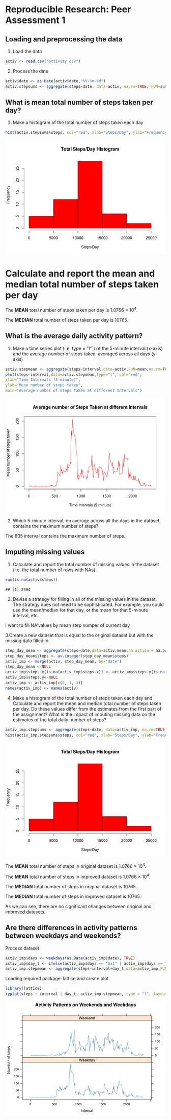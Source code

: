 # Reproducible Research: Peer Assessment 1

## Loading and preprocessing the data
1. Load the data

```r
activ <- read.csv("activity.csv")
```
2. Process the date

```r
activ$date <- as.Date(activ$date,"%Y-%m-%d")
activ.stepsums <- aggregate(steps~date, data=activ, na.rm=TRUE, FUN=sum)
```

## What is mean total number of steps taken per day?
1. Make a histogram of the total number of steps taken each day

```r
hist(activ.stepsums$steps, col="red", xlab="Steps/Day", ylab="Frequency", main="Total Steps/Day Histogram")
```

![plot of chunk unnamed-chunk-4](./PA1_template_files/figure-html/unnamed-chunk-4.png) 

# Calculate and report the mean and median total number of steps taken per day


The __MEAN__ total number of steps taken per day is 1.0766 &times; 10<sup>4</sup>.

The __MEDIAN__ total number of steps taken per day is 10765.


## What is the average daily activity pattern?

1. Make a time series plot (i.e. type = "l"`) of the 5-minute interval (x-axis) and the average number of steps taken, averaged across all days (y-axis)

```r
activ.stepmean <- aggregate(steps~interval,data=activ,FUN=mean,na.rm=TRUE)
plot(steps~interval,data=activ.stepmean,type="l", col="red",
xlab="Time Intervals (5-minute)",
ylab="Mean number of steps taken",
main="Average number of Steps Taken at different Intervals")
```

![plot of chunk unnamed-chunk-5](./PA1_template_files/figure-html/unnamed-chunk-5.png) 

2. Which 5-minute interval, on average across all the days in the dataset, contains the maximum number of steps?

The 835 interval contains the maximum number of steps.

## Imputing missing values

1. Calculate and report the total number of missing values in the dataset (i.e. the total number of rows with NAs)

```r
sum(is.na(activ$steps))
```

```
## [1] 2304
```

2. Devise a strategy for filling in all of the missing values in the dataset. The strategy does not need to be sophisticated. For example, you could use the mean/median for that day, or the mean for that 5-minute interval, etc.

I want to fill NA'values by mean step numper of current day

3.Create a new dataset that is equal to the original dataset but with the missing data filled in.

```r
step_day_mean <- aggregate(steps~date,data=activ,mean,na.action = na.pass)
step_day_mean$steps <- as.integer(step_day_mean$steps)
activ_imp <- merge(activ, step_day_mean, by="date")
step_day_mean <-NULL
activ_imp$steps.x[is.na(activ_imp$steps.x)] <- activ_imp$steps.y[is.na(activ_imp$steps.x)]
activ_imp$steps.y<-NULL
activ_imp <- activ_imp[c(2, 1, 3)]
names(activ_imp) <- names(activ)
```
4. Make a histogram of the total number of steps taken each day and Calculate and report the mean and median total number of steps taken per day. Do these values differ from the estimates from the first part of the assignment? What is the impact of imputing missing data on the estimates of the total daily number of steps?


```r
activ_imp.stepsums <- aggregate(steps~date, data=activ_imp, na.rm=TRUE, FUN=sum)
hist(activ_imp.stepsums$steps, col="red", xlab="Steps/Day", ylab="Frequency", main="Total Steps/Day Histogram")
```

![plot of chunk unnamed-chunk-8](./PA1_template_files/figure-html/unnamed-chunk-8.png) 

The __MEAN__ total number of steps in original dataset is 1.0766 &times; 10<sup>4</sup>.

The __MEAN__ total number of steps in improved dataset is 1.0766 &times; 10<sup>4</sup>.

The __MEDIAN__ total number of steps in original dataset is 10765.

The __MEDIAN__ total number of steps in improved dataset is 10765.

As we can see, there are no significant changes between original and improved datasets.

## Are there differences in activity patterns between weekdays and weekends?
Process dataset

```r
activ_imp$days <- weekdays(as.Date(activ_imp$date), TRUE)
activ_imp$day_t <- ifelse(activ_imp$days == "Sat" | activ_imp$days == "Sun", "Weekend", "Weekday")
activ_imp.stepmean <- aggregate(steps~interval+day_t,data=activ_imp,FUN=mean,na.rm=TRUE)
```

Loading required package: lattice and create plot.


```r
library(lattice)
xyplot(steps ~ interval | day_t, activ_imp.stepmean, type = "l", layout = c(1, 2), xlab = "Interval", ylab="Number of steps", main = "Activity Patterns on Weekends and Weekdays", col = "steelblue")
```

![plot of chunk unnamed-chunk-10](./PA1_template_files/figure-html/unnamed-chunk-10.png) 
